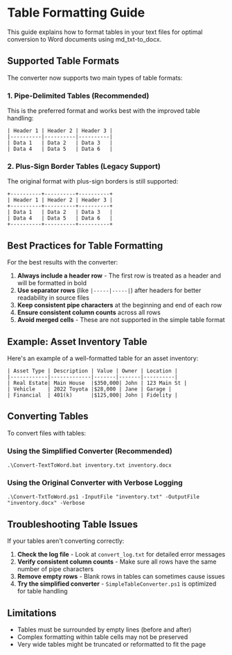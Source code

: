 # Table Formatting Guide

This guide explains how to format tables in your text files for optimal conversion to Word documents using md_txt-to_docx.

## Supported Table Formats

The converter now supports two main types of table formats:

### 1. Pipe-Delimited Tables (Recommended)

This is the preferred format and works best with the improved table handling:

```
| Header 1 | Header 2 | Header 3 |
|----------|----------|----------|
| Data 1   | Data 2   | Data 3   |
| Data 4   | Data 5   | Data 6   |
```

### 2. Plus-Sign Border Tables (Legacy Support)

The original format with plus-sign borders is still supported:

```
+----------+----------+----------+
| Header 1 | Header 2 | Header 3 |
+----------+----------+----------+
| Data 1   | Data 2   | Data 3   |
| Data 4   | Data 5   | Data 6   |
+----------+----------+----------+
```

## Best Practices for Table Formatting

For the best results with the converter:

1. **Always include a header row** - The first row is treated as a header and will be formatted in bold
2. **Use separator rows** (like `|-----|-----|`) after headers for better readability in source files
3. **Keep consistent pipe characters** at the beginning and end of each row
4. **Ensure consistent column counts** across all rows
5. **Avoid merged cells** - These are not supported in the simple table format

## Example: Asset Inventory Table

Here's an example of a well-formatted table for an asset inventory:

```
| Asset Type | Description | Value | Owner | Location |
|------------|-------------|-------|-------|----------|
| Real Estate| Main House  |$350,000| John | 123 Main St |
| Vehicle    | 2022 Toyota |$28,000 | Jane | Garage |
| Financial  | 401(k)      |$125,000| John | Fidelity |
```

## Converting Tables

To convert files with tables:

### Using the Simplified Converter (Recommended)

```
.\Convert-TextToWord.bat inventory.txt inventory.docx
```

### Using the Original Converter with Verbose Logging

```
.\Convert-TxtToWord.ps1 -InputFile "inventory.txt" -OutputFile "inventory.docx" -Verbose
```

## Troubleshooting Table Issues

If your tables aren't converting correctly:

1. **Check the log file** - Look at `convert_log.txt` for detailed error messages
2. **Verify consistent column counts** - Make sure all rows have the same number of pipe characters
3. **Remove empty rows** - Blank rows in tables can sometimes cause issues
4. **Try the simplified converter** - `SimpleTableConverter.ps1` is optimized for table handling

## Limitations

- Tables must be surrounded by empty lines (before and after)
- Complex formatting within table cells may not be preserved
- Very wide tables might be truncated or reformatted to fit the page 